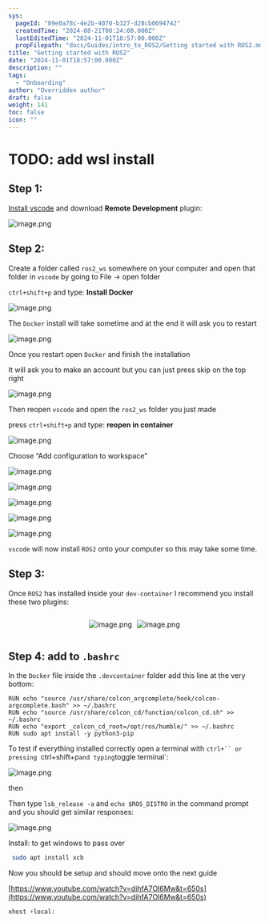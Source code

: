 ```yaml
---
sys:
  pageId: "89e0a78c-4e2b-4070-b327-d28cb0694742"
  createdTime: "2024-08-21T00:24:00.000Z"
  lastEditedTime: "2024-11-01T18:57:00.000Z"
  propFilepath: "docs/Guides/intro_to_ROS2/Getting started with ROS2.md"
title: "Getting started with ROS2"
date: "2024-11-01T18:57:00.000Z"
description: ""
tags:
  - "Onboarding"
author: "Overridden author"
draft: false
weight: 141
toc: false
icon: ""
---
```


# TODO: add wsl install

## Step 1:

[Install vscode](https://code.visualstudio.com/download) and download **Remote Development** plugin:

![image.png](https://prod-files-secure.s3.us-west-2.amazonaws.com/d518164a-d88e-44d1-a4ee-3adb3bd8bce0/efb52993-1881-4a40-b95e-6f020334f022/image.png?X-Amz-Algorithm=AWS4-HMAC-SHA256&X-Amz-Content-Sha256=UNSIGNED-PAYLOAD&X-Amz-Credential=ASIAZI2LB4666V5VCHM6%2F20250327%2Fus-west-2%2Fs3%2Faws4_request&X-Amz-Date=20250327T150900Z&X-Amz-Expires=3600&X-Amz-Security-Token=IQoJb3JpZ2luX2VjEN%2F%2F%2F%2F%2F%2F%2F%2F%2F%2F%2FwEaCXVzLXdlc3QtMiJGMEQCIEZYlegRM4lCM1joTdVowtXdQMhphsNkyuKHWkDQfrJfAiBOvWlLQyuyN1Lv39nDVnAv7ioq1wxKPhIKUbe1E7f1Kir%2FAwhIEAAaDDYzNzQyMzE4MzgwNSIM8z%2FOFC7MeYHqqilHKtwDUjsyFBMwr4t0AlGkiXTpt7F0r9uJLhAwRsf53YWHSQV2Zyvck3q6Ckxi4QBAnRii%2FutP4AwvMeXfP4p1a4JrUUwoYpN0Ap%2BM97SS0aRneedLuMTKagS5WuecZWb57cWfrNOQsyjtMuyWGVPB2v6O7bY8ngc8IQRgcQ8SZqP7BDqA%2FHWyhb%2Bn6BxrtGEl20fj47KQHL9u9hMf6kxtKN72NZVIzxrsTnjvBVy%2BCJZpayqFpPSVTuPeMjDx4xXDRAmvqtv82AycLpyO2BSSYKwOCk9uGGHPVOZyKn8LLcLOF%2Fq7neqEoSm2iJfYSZgQiNxt4%2Bwj4Bt5rQmxr%2B08NOlg%2F6kB6lzPs8eCxsvv%2B3iJWkfhqPwwxley8gXI1PZVKMDX94ZigZw1wgCJswt2O3OtXWLlv1Bnx%2F67J1vyhVkLd2ayjPpeHUoHAwIXMxC6uqZF79f6s0ZHLDJGcnF7xLmqYQ8X%2BBKLXz1AppDE3AJC0fNjPKjccaWWb0sccd5CB6P51oRs%2BogpNXnl7hWoNRcwBKgnd82tKQpcjEngvkqFrqk9YjC7yykUuOFl0BLyfBZlsMfCZkI05Xx42yut4pl8TBB22SNULIsPnG4nz%2FI3T8k2pjqf8SP8cwWMp%2Bwwos2VvwY6pgFL4OfqbAc7vNOhVq1cPlZ%2BJ0BBvuffHn1%2Fxbl4DX7vTAgWZJLlrZIm081QDR9CQL49uU%2FVOCIl%2BmW%2FifphYzU9LB2G69VuOZal5HlIF0M7tTrEZ7gkpKlIBtgRb1crMm1lPe6q%2BBK937gbXu0shwaVMq%2B1trbZweRQNvPtdDjOifGlM2lDB7B6vvyF8YtnwyMx6iq7agTH7Z%2F8U8icHTmhaHQQwtM%2F&X-Amz-Signature=2ea877cd9df36a29005ed9d193276a9bbaf467f51b6963bd4b1d27418940bcdb&X-Amz-SignedHeaders=host&x-id=GetObject)

## Step 2:

Create a folder called `ros2_ws` somewhere on your computer and open that folder in `vscode` by going to File → open folder 

`ctrl+shift+p` and type: **Install Docker**

![image.png](https://prod-files-secure.s3.us-west-2.amazonaws.com/d518164a-d88e-44d1-a4ee-3adb3bd8bce0/2269dc0e-1cd5-47ff-bceb-c04ad9b2eab0/image.png?X-Amz-Algorithm=AWS4-HMAC-SHA256&X-Amz-Content-Sha256=UNSIGNED-PAYLOAD&X-Amz-Credential=ASIAZI2LB4666V5VCHM6%2F20250327%2Fus-west-2%2Fs3%2Faws4_request&X-Amz-Date=20250327T150900Z&X-Amz-Expires=3600&X-Amz-Security-Token=IQoJb3JpZ2luX2VjEN%2F%2F%2F%2F%2F%2F%2F%2F%2F%2F%2FwEaCXVzLXdlc3QtMiJGMEQCIEZYlegRM4lCM1joTdVowtXdQMhphsNkyuKHWkDQfrJfAiBOvWlLQyuyN1Lv39nDVnAv7ioq1wxKPhIKUbe1E7f1Kir%2FAwhIEAAaDDYzNzQyMzE4MzgwNSIM8z%2FOFC7MeYHqqilHKtwDUjsyFBMwr4t0AlGkiXTpt7F0r9uJLhAwRsf53YWHSQV2Zyvck3q6Ckxi4QBAnRii%2FutP4AwvMeXfP4p1a4JrUUwoYpN0Ap%2BM97SS0aRneedLuMTKagS5WuecZWb57cWfrNOQsyjtMuyWGVPB2v6O7bY8ngc8IQRgcQ8SZqP7BDqA%2FHWyhb%2Bn6BxrtGEl20fj47KQHL9u9hMf6kxtKN72NZVIzxrsTnjvBVy%2BCJZpayqFpPSVTuPeMjDx4xXDRAmvqtv82AycLpyO2BSSYKwOCk9uGGHPVOZyKn8LLcLOF%2Fq7neqEoSm2iJfYSZgQiNxt4%2Bwj4Bt5rQmxr%2B08NOlg%2F6kB6lzPs8eCxsvv%2B3iJWkfhqPwwxley8gXI1PZVKMDX94ZigZw1wgCJswt2O3OtXWLlv1Bnx%2F67J1vyhVkLd2ayjPpeHUoHAwIXMxC6uqZF79f6s0ZHLDJGcnF7xLmqYQ8X%2BBKLXz1AppDE3AJC0fNjPKjccaWWb0sccd5CB6P51oRs%2BogpNXnl7hWoNRcwBKgnd82tKQpcjEngvkqFrqk9YjC7yykUuOFl0BLyfBZlsMfCZkI05Xx42yut4pl8TBB22SNULIsPnG4nz%2FI3T8k2pjqf8SP8cwWMp%2Bwwos2VvwY6pgFL4OfqbAc7vNOhVq1cPlZ%2BJ0BBvuffHn1%2Fxbl4DX7vTAgWZJLlrZIm081QDR9CQL49uU%2FVOCIl%2BmW%2FifphYzU9LB2G69VuOZal5HlIF0M7tTrEZ7gkpKlIBtgRb1crMm1lPe6q%2BBK937gbXu0shwaVMq%2B1trbZweRQNvPtdDjOifGlM2lDB7B6vvyF8YtnwyMx6iq7agTH7Z%2F8U8icHTmhaHQQwtM%2F&X-Amz-Signature=87d4746f337caa01272d638c109e84c682141715355c58d61b2769e1defd8af6&X-Amz-SignedHeaders=host&x-id=GetObject)

The `Docker` install will take sometime and at the end it will ask you to restart

![image.png](https://prod-files-secure.s3.us-west-2.amazonaws.com/d518164a-d88e-44d1-a4ee-3adb3bd8bce0/ed233f78-be33-4b1f-b89c-9c346c0e961e/image.png?X-Amz-Algorithm=AWS4-HMAC-SHA256&X-Amz-Content-Sha256=UNSIGNED-PAYLOAD&X-Amz-Credential=ASIAZI2LB4666V5VCHM6%2F20250327%2Fus-west-2%2Fs3%2Faws4_request&X-Amz-Date=20250327T150900Z&X-Amz-Expires=3600&X-Amz-Security-Token=IQoJb3JpZ2luX2VjEN%2F%2F%2F%2F%2F%2F%2F%2F%2F%2F%2FwEaCXVzLXdlc3QtMiJGMEQCIEZYlegRM4lCM1joTdVowtXdQMhphsNkyuKHWkDQfrJfAiBOvWlLQyuyN1Lv39nDVnAv7ioq1wxKPhIKUbe1E7f1Kir%2FAwhIEAAaDDYzNzQyMzE4MzgwNSIM8z%2FOFC7MeYHqqilHKtwDUjsyFBMwr4t0AlGkiXTpt7F0r9uJLhAwRsf53YWHSQV2Zyvck3q6Ckxi4QBAnRii%2FutP4AwvMeXfP4p1a4JrUUwoYpN0Ap%2BM97SS0aRneedLuMTKagS5WuecZWb57cWfrNOQsyjtMuyWGVPB2v6O7bY8ngc8IQRgcQ8SZqP7BDqA%2FHWyhb%2Bn6BxrtGEl20fj47KQHL9u9hMf6kxtKN72NZVIzxrsTnjvBVy%2BCJZpayqFpPSVTuPeMjDx4xXDRAmvqtv82AycLpyO2BSSYKwOCk9uGGHPVOZyKn8LLcLOF%2Fq7neqEoSm2iJfYSZgQiNxt4%2Bwj4Bt5rQmxr%2B08NOlg%2F6kB6lzPs8eCxsvv%2B3iJWkfhqPwwxley8gXI1PZVKMDX94ZigZw1wgCJswt2O3OtXWLlv1Bnx%2F67J1vyhVkLd2ayjPpeHUoHAwIXMxC6uqZF79f6s0ZHLDJGcnF7xLmqYQ8X%2BBKLXz1AppDE3AJC0fNjPKjccaWWb0sccd5CB6P51oRs%2BogpNXnl7hWoNRcwBKgnd82tKQpcjEngvkqFrqk9YjC7yykUuOFl0BLyfBZlsMfCZkI05Xx42yut4pl8TBB22SNULIsPnG4nz%2FI3T8k2pjqf8SP8cwWMp%2Bwwos2VvwY6pgFL4OfqbAc7vNOhVq1cPlZ%2BJ0BBvuffHn1%2Fxbl4DX7vTAgWZJLlrZIm081QDR9CQL49uU%2FVOCIl%2BmW%2FifphYzU9LB2G69VuOZal5HlIF0M7tTrEZ7gkpKlIBtgRb1crMm1lPe6q%2BBK937gbXu0shwaVMq%2B1trbZweRQNvPtdDjOifGlM2lDB7B6vvyF8YtnwyMx6iq7agTH7Z%2F8U8icHTmhaHQQwtM%2F&X-Amz-Signature=525dec277db78069ad74c2f4154e6c42b6464e6fea29b150f2dc18ad23505709&X-Amz-SignedHeaders=host&x-id=GetObject)

Once you restart open `Docker` and finish the installation

It will ask you to make an account but you can just press skip on the top right

![image.png](https://prod-files-secure.s3.us-west-2.amazonaws.com/d518164a-d88e-44d1-a4ee-3adb3bd8bce0/21010ad9-1659-4fd9-9f59-9932a09b2a3d/image.png?X-Amz-Algorithm=AWS4-HMAC-SHA256&X-Amz-Content-Sha256=UNSIGNED-PAYLOAD&X-Amz-Credential=ASIAZI2LB4666V5VCHM6%2F20250327%2Fus-west-2%2Fs3%2Faws4_request&X-Amz-Date=20250327T150900Z&X-Amz-Expires=3600&X-Amz-Security-Token=IQoJb3JpZ2luX2VjEN%2F%2F%2F%2F%2F%2F%2F%2F%2F%2F%2FwEaCXVzLXdlc3QtMiJGMEQCIEZYlegRM4lCM1joTdVowtXdQMhphsNkyuKHWkDQfrJfAiBOvWlLQyuyN1Lv39nDVnAv7ioq1wxKPhIKUbe1E7f1Kir%2FAwhIEAAaDDYzNzQyMzE4MzgwNSIM8z%2FOFC7MeYHqqilHKtwDUjsyFBMwr4t0AlGkiXTpt7F0r9uJLhAwRsf53YWHSQV2Zyvck3q6Ckxi4QBAnRii%2FutP4AwvMeXfP4p1a4JrUUwoYpN0Ap%2BM97SS0aRneedLuMTKagS5WuecZWb57cWfrNOQsyjtMuyWGVPB2v6O7bY8ngc8IQRgcQ8SZqP7BDqA%2FHWyhb%2Bn6BxrtGEl20fj47KQHL9u9hMf6kxtKN72NZVIzxrsTnjvBVy%2BCJZpayqFpPSVTuPeMjDx4xXDRAmvqtv82AycLpyO2BSSYKwOCk9uGGHPVOZyKn8LLcLOF%2Fq7neqEoSm2iJfYSZgQiNxt4%2Bwj4Bt5rQmxr%2B08NOlg%2F6kB6lzPs8eCxsvv%2B3iJWkfhqPwwxley8gXI1PZVKMDX94ZigZw1wgCJswt2O3OtXWLlv1Bnx%2F67J1vyhVkLd2ayjPpeHUoHAwIXMxC6uqZF79f6s0ZHLDJGcnF7xLmqYQ8X%2BBKLXz1AppDE3AJC0fNjPKjccaWWb0sccd5CB6P51oRs%2BogpNXnl7hWoNRcwBKgnd82tKQpcjEngvkqFrqk9YjC7yykUuOFl0BLyfBZlsMfCZkI05Xx42yut4pl8TBB22SNULIsPnG4nz%2FI3T8k2pjqf8SP8cwWMp%2Bwwos2VvwY6pgFL4OfqbAc7vNOhVq1cPlZ%2BJ0BBvuffHn1%2Fxbl4DX7vTAgWZJLlrZIm081QDR9CQL49uU%2FVOCIl%2BmW%2FifphYzU9LB2G69VuOZal5HlIF0M7tTrEZ7gkpKlIBtgRb1crMm1lPe6q%2BBK937gbXu0shwaVMq%2B1trbZweRQNvPtdDjOifGlM2lDB7B6vvyF8YtnwyMx6iq7agTH7Z%2F8U8icHTmhaHQQwtM%2F&X-Amz-Signature=a4d6761420b65ef3ce0e02d906af75c689f98a899a1974f08394f2d3c1880311&X-Amz-SignedHeaders=host&x-id=GetObject)

Then reopen `vscode` and open the `ros2_ws` folder you just made

press `ctrl+shift+p` and type: **reopen in container**

![image.png](https://prod-files-secure.s3.us-west-2.amazonaws.com/d518164a-d88e-44d1-a4ee-3adb3bd8bce0/4e93b8c2-41ad-488c-8095-c74205196118/image.png?X-Amz-Algorithm=AWS4-HMAC-SHA256&X-Amz-Content-Sha256=UNSIGNED-PAYLOAD&X-Amz-Credential=ASIAZI2LB4666V5VCHM6%2F20250327%2Fus-west-2%2Fs3%2Faws4_request&X-Amz-Date=20250327T150900Z&X-Amz-Expires=3600&X-Amz-Security-Token=IQoJb3JpZ2luX2VjEN%2F%2F%2F%2F%2F%2F%2F%2F%2F%2F%2FwEaCXVzLXdlc3QtMiJGMEQCIEZYlegRM4lCM1joTdVowtXdQMhphsNkyuKHWkDQfrJfAiBOvWlLQyuyN1Lv39nDVnAv7ioq1wxKPhIKUbe1E7f1Kir%2FAwhIEAAaDDYzNzQyMzE4MzgwNSIM8z%2FOFC7MeYHqqilHKtwDUjsyFBMwr4t0AlGkiXTpt7F0r9uJLhAwRsf53YWHSQV2Zyvck3q6Ckxi4QBAnRii%2FutP4AwvMeXfP4p1a4JrUUwoYpN0Ap%2BM97SS0aRneedLuMTKagS5WuecZWb57cWfrNOQsyjtMuyWGVPB2v6O7bY8ngc8IQRgcQ8SZqP7BDqA%2FHWyhb%2Bn6BxrtGEl20fj47KQHL9u9hMf6kxtKN72NZVIzxrsTnjvBVy%2BCJZpayqFpPSVTuPeMjDx4xXDRAmvqtv82AycLpyO2BSSYKwOCk9uGGHPVOZyKn8LLcLOF%2Fq7neqEoSm2iJfYSZgQiNxt4%2Bwj4Bt5rQmxr%2B08NOlg%2F6kB6lzPs8eCxsvv%2B3iJWkfhqPwwxley8gXI1PZVKMDX94ZigZw1wgCJswt2O3OtXWLlv1Bnx%2F67J1vyhVkLd2ayjPpeHUoHAwIXMxC6uqZF79f6s0ZHLDJGcnF7xLmqYQ8X%2BBKLXz1AppDE3AJC0fNjPKjccaWWb0sccd5CB6P51oRs%2BogpNXnl7hWoNRcwBKgnd82tKQpcjEngvkqFrqk9YjC7yykUuOFl0BLyfBZlsMfCZkI05Xx42yut4pl8TBB22SNULIsPnG4nz%2FI3T8k2pjqf8SP8cwWMp%2Bwwos2VvwY6pgFL4OfqbAc7vNOhVq1cPlZ%2BJ0BBvuffHn1%2Fxbl4DX7vTAgWZJLlrZIm081QDR9CQL49uU%2FVOCIl%2BmW%2FifphYzU9LB2G69VuOZal5HlIF0M7tTrEZ7gkpKlIBtgRb1crMm1lPe6q%2BBK937gbXu0shwaVMq%2B1trbZweRQNvPtdDjOifGlM2lDB7B6vvyF8YtnwyMx6iq7agTH7Z%2F8U8icHTmhaHQQwtM%2F&X-Amz-Signature=aeaf7c0fe2498632fc0b8f844cea7f1dbca1488758656db0440024bb606f661d&X-Amz-SignedHeaders=host&x-id=GetObject)

Choose “Add configuration to workspace”

![image.png](https://prod-files-secure.s3.us-west-2.amazonaws.com/d518164a-d88e-44d1-a4ee-3adb3bd8bce0/9560b282-5060-4989-ba37-97e7b2c22476/image.png?X-Amz-Algorithm=AWS4-HMAC-SHA256&X-Amz-Content-Sha256=UNSIGNED-PAYLOAD&X-Amz-Credential=ASIAZI2LB4666V5VCHM6%2F20250327%2Fus-west-2%2Fs3%2Faws4_request&X-Amz-Date=20250327T150900Z&X-Amz-Expires=3600&X-Amz-Security-Token=IQoJb3JpZ2luX2VjEN%2F%2F%2F%2F%2F%2F%2F%2F%2F%2F%2FwEaCXVzLXdlc3QtMiJGMEQCIEZYlegRM4lCM1joTdVowtXdQMhphsNkyuKHWkDQfrJfAiBOvWlLQyuyN1Lv39nDVnAv7ioq1wxKPhIKUbe1E7f1Kir%2FAwhIEAAaDDYzNzQyMzE4MzgwNSIM8z%2FOFC7MeYHqqilHKtwDUjsyFBMwr4t0AlGkiXTpt7F0r9uJLhAwRsf53YWHSQV2Zyvck3q6Ckxi4QBAnRii%2FutP4AwvMeXfP4p1a4JrUUwoYpN0Ap%2BM97SS0aRneedLuMTKagS5WuecZWb57cWfrNOQsyjtMuyWGVPB2v6O7bY8ngc8IQRgcQ8SZqP7BDqA%2FHWyhb%2Bn6BxrtGEl20fj47KQHL9u9hMf6kxtKN72NZVIzxrsTnjvBVy%2BCJZpayqFpPSVTuPeMjDx4xXDRAmvqtv82AycLpyO2BSSYKwOCk9uGGHPVOZyKn8LLcLOF%2Fq7neqEoSm2iJfYSZgQiNxt4%2Bwj4Bt5rQmxr%2B08NOlg%2F6kB6lzPs8eCxsvv%2B3iJWkfhqPwwxley8gXI1PZVKMDX94ZigZw1wgCJswt2O3OtXWLlv1Bnx%2F67J1vyhVkLd2ayjPpeHUoHAwIXMxC6uqZF79f6s0ZHLDJGcnF7xLmqYQ8X%2BBKLXz1AppDE3AJC0fNjPKjccaWWb0sccd5CB6P51oRs%2BogpNXnl7hWoNRcwBKgnd82tKQpcjEngvkqFrqk9YjC7yykUuOFl0BLyfBZlsMfCZkI05Xx42yut4pl8TBB22SNULIsPnG4nz%2FI3T8k2pjqf8SP8cwWMp%2Bwwos2VvwY6pgFL4OfqbAc7vNOhVq1cPlZ%2BJ0BBvuffHn1%2Fxbl4DX7vTAgWZJLlrZIm081QDR9CQL49uU%2FVOCIl%2BmW%2FifphYzU9LB2G69VuOZal5HlIF0M7tTrEZ7gkpKlIBtgRb1crMm1lPe6q%2BBK937gbXu0shwaVMq%2B1trbZweRQNvPtdDjOifGlM2lDB7B6vvyF8YtnwyMx6iq7agTH7Z%2F8U8icHTmhaHQQwtM%2F&X-Amz-Signature=8aaaac0649d765feb4f82cb08204b863640c374e3515da03823430a681bce720&X-Amz-SignedHeaders=host&x-id=GetObject)

![image.png](https://prod-files-secure.s3.us-west-2.amazonaws.com/d518164a-d88e-44d1-a4ee-3adb3bd8bce0/2ee63f81-886b-48e8-a553-dc6e5eac99e4/image.png?X-Amz-Algorithm=AWS4-HMAC-SHA256&X-Amz-Content-Sha256=UNSIGNED-PAYLOAD&X-Amz-Credential=ASIAZI2LB4666V5VCHM6%2F20250327%2Fus-west-2%2Fs3%2Faws4_request&X-Amz-Date=20250327T150900Z&X-Amz-Expires=3600&X-Amz-Security-Token=IQoJb3JpZ2luX2VjEN%2F%2F%2F%2F%2F%2F%2F%2F%2F%2F%2FwEaCXVzLXdlc3QtMiJGMEQCIEZYlegRM4lCM1joTdVowtXdQMhphsNkyuKHWkDQfrJfAiBOvWlLQyuyN1Lv39nDVnAv7ioq1wxKPhIKUbe1E7f1Kir%2FAwhIEAAaDDYzNzQyMzE4MzgwNSIM8z%2FOFC7MeYHqqilHKtwDUjsyFBMwr4t0AlGkiXTpt7F0r9uJLhAwRsf53YWHSQV2Zyvck3q6Ckxi4QBAnRii%2FutP4AwvMeXfP4p1a4JrUUwoYpN0Ap%2BM97SS0aRneedLuMTKagS5WuecZWb57cWfrNOQsyjtMuyWGVPB2v6O7bY8ngc8IQRgcQ8SZqP7BDqA%2FHWyhb%2Bn6BxrtGEl20fj47KQHL9u9hMf6kxtKN72NZVIzxrsTnjvBVy%2BCJZpayqFpPSVTuPeMjDx4xXDRAmvqtv82AycLpyO2BSSYKwOCk9uGGHPVOZyKn8LLcLOF%2Fq7neqEoSm2iJfYSZgQiNxt4%2Bwj4Bt5rQmxr%2B08NOlg%2F6kB6lzPs8eCxsvv%2B3iJWkfhqPwwxley8gXI1PZVKMDX94ZigZw1wgCJswt2O3OtXWLlv1Bnx%2F67J1vyhVkLd2ayjPpeHUoHAwIXMxC6uqZF79f6s0ZHLDJGcnF7xLmqYQ8X%2BBKLXz1AppDE3AJC0fNjPKjccaWWb0sccd5CB6P51oRs%2BogpNXnl7hWoNRcwBKgnd82tKQpcjEngvkqFrqk9YjC7yykUuOFl0BLyfBZlsMfCZkI05Xx42yut4pl8TBB22SNULIsPnG4nz%2FI3T8k2pjqf8SP8cwWMp%2Bwwos2VvwY6pgFL4OfqbAc7vNOhVq1cPlZ%2BJ0BBvuffHn1%2Fxbl4DX7vTAgWZJLlrZIm081QDR9CQL49uU%2FVOCIl%2BmW%2FifphYzU9LB2G69VuOZal5HlIF0M7tTrEZ7gkpKlIBtgRb1crMm1lPe6q%2BBK937gbXu0shwaVMq%2B1trbZweRQNvPtdDjOifGlM2lDB7B6vvyF8YtnwyMx6iq7agTH7Z%2F8U8icHTmhaHQQwtM%2F&X-Amz-Signature=74b4d105c8dab9f6fd3bfd5a1e91ecc3509c697cdfcf8655d5f4b15601f56620&X-Amz-SignedHeaders=host&x-id=GetObject)

![image.png](https://prod-files-secure.s3.us-west-2.amazonaws.com/d518164a-d88e-44d1-a4ee-3adb3bd8bce0/ae1580b2-b048-407e-aed9-b584224a7a04/image.png?X-Amz-Algorithm=AWS4-HMAC-SHA256&X-Amz-Content-Sha256=UNSIGNED-PAYLOAD&X-Amz-Credential=ASIAZI2LB4666V5VCHM6%2F20250327%2Fus-west-2%2Fs3%2Faws4_request&X-Amz-Date=20250327T150900Z&X-Amz-Expires=3600&X-Amz-Security-Token=IQoJb3JpZ2luX2VjEN%2F%2F%2F%2F%2F%2F%2F%2F%2F%2F%2FwEaCXVzLXdlc3QtMiJGMEQCIEZYlegRM4lCM1joTdVowtXdQMhphsNkyuKHWkDQfrJfAiBOvWlLQyuyN1Lv39nDVnAv7ioq1wxKPhIKUbe1E7f1Kir%2FAwhIEAAaDDYzNzQyMzE4MzgwNSIM8z%2FOFC7MeYHqqilHKtwDUjsyFBMwr4t0AlGkiXTpt7F0r9uJLhAwRsf53YWHSQV2Zyvck3q6Ckxi4QBAnRii%2FutP4AwvMeXfP4p1a4JrUUwoYpN0Ap%2BM97SS0aRneedLuMTKagS5WuecZWb57cWfrNOQsyjtMuyWGVPB2v6O7bY8ngc8IQRgcQ8SZqP7BDqA%2FHWyhb%2Bn6BxrtGEl20fj47KQHL9u9hMf6kxtKN72NZVIzxrsTnjvBVy%2BCJZpayqFpPSVTuPeMjDx4xXDRAmvqtv82AycLpyO2BSSYKwOCk9uGGHPVOZyKn8LLcLOF%2Fq7neqEoSm2iJfYSZgQiNxt4%2Bwj4Bt5rQmxr%2B08NOlg%2F6kB6lzPs8eCxsvv%2B3iJWkfhqPwwxley8gXI1PZVKMDX94ZigZw1wgCJswt2O3OtXWLlv1Bnx%2F67J1vyhVkLd2ayjPpeHUoHAwIXMxC6uqZF79f6s0ZHLDJGcnF7xLmqYQ8X%2BBKLXz1AppDE3AJC0fNjPKjccaWWb0sccd5CB6P51oRs%2BogpNXnl7hWoNRcwBKgnd82tKQpcjEngvkqFrqk9YjC7yykUuOFl0BLyfBZlsMfCZkI05Xx42yut4pl8TBB22SNULIsPnG4nz%2FI3T8k2pjqf8SP8cwWMp%2Bwwos2VvwY6pgFL4OfqbAc7vNOhVq1cPlZ%2BJ0BBvuffHn1%2Fxbl4DX7vTAgWZJLlrZIm081QDR9CQL49uU%2FVOCIl%2BmW%2FifphYzU9LB2G69VuOZal5HlIF0M7tTrEZ7gkpKlIBtgRb1crMm1lPe6q%2BBK937gbXu0shwaVMq%2B1trbZweRQNvPtdDjOifGlM2lDB7B6vvyF8YtnwyMx6iq7agTH7Z%2F8U8icHTmhaHQQwtM%2F&X-Amz-Signature=b81b4b3b14007325e63b76ab9411c5de87ac2439c8076fface0caa0381e4d29c&X-Amz-SignedHeaders=host&x-id=GetObject)

![image.png](https://prod-files-secure.s3.us-west-2.amazonaws.com/d518164a-d88e-44d1-a4ee-3adb3bd8bce0/53255b28-f75e-430f-b9e3-c0ac8577e42b/image.png?X-Amz-Algorithm=AWS4-HMAC-SHA256&X-Amz-Content-Sha256=UNSIGNED-PAYLOAD&X-Amz-Credential=ASIAZI2LB4666V5VCHM6%2F20250327%2Fus-west-2%2Fs3%2Faws4_request&X-Amz-Date=20250327T150900Z&X-Amz-Expires=3600&X-Amz-Security-Token=IQoJb3JpZ2luX2VjEN%2F%2F%2F%2F%2F%2F%2F%2F%2F%2F%2FwEaCXVzLXdlc3QtMiJGMEQCIEZYlegRM4lCM1joTdVowtXdQMhphsNkyuKHWkDQfrJfAiBOvWlLQyuyN1Lv39nDVnAv7ioq1wxKPhIKUbe1E7f1Kir%2FAwhIEAAaDDYzNzQyMzE4MzgwNSIM8z%2FOFC7MeYHqqilHKtwDUjsyFBMwr4t0AlGkiXTpt7F0r9uJLhAwRsf53YWHSQV2Zyvck3q6Ckxi4QBAnRii%2FutP4AwvMeXfP4p1a4JrUUwoYpN0Ap%2BM97SS0aRneedLuMTKagS5WuecZWb57cWfrNOQsyjtMuyWGVPB2v6O7bY8ngc8IQRgcQ8SZqP7BDqA%2FHWyhb%2Bn6BxrtGEl20fj47KQHL9u9hMf6kxtKN72NZVIzxrsTnjvBVy%2BCJZpayqFpPSVTuPeMjDx4xXDRAmvqtv82AycLpyO2BSSYKwOCk9uGGHPVOZyKn8LLcLOF%2Fq7neqEoSm2iJfYSZgQiNxt4%2Bwj4Bt5rQmxr%2B08NOlg%2F6kB6lzPs8eCxsvv%2B3iJWkfhqPwwxley8gXI1PZVKMDX94ZigZw1wgCJswt2O3OtXWLlv1Bnx%2F67J1vyhVkLd2ayjPpeHUoHAwIXMxC6uqZF79f6s0ZHLDJGcnF7xLmqYQ8X%2BBKLXz1AppDE3AJC0fNjPKjccaWWb0sccd5CB6P51oRs%2BogpNXnl7hWoNRcwBKgnd82tKQpcjEngvkqFrqk9YjC7yykUuOFl0BLyfBZlsMfCZkI05Xx42yut4pl8TBB22SNULIsPnG4nz%2FI3T8k2pjqf8SP8cwWMp%2Bwwos2VvwY6pgFL4OfqbAc7vNOhVq1cPlZ%2BJ0BBvuffHn1%2Fxbl4DX7vTAgWZJLlrZIm081QDR9CQL49uU%2FVOCIl%2BmW%2FifphYzU9LB2G69VuOZal5HlIF0M7tTrEZ7gkpKlIBtgRb1crMm1lPe6q%2BBK937gbXu0shwaVMq%2B1trbZweRQNvPtdDjOifGlM2lDB7B6vvyF8YtnwyMx6iq7agTH7Z%2F8U8icHTmhaHQQwtM%2F&X-Amz-Signature=e250df48269bfe697e2d7d810172b99c8286e6d15c3b0050a358e67b8dbbe598&X-Amz-SignedHeaders=host&x-id=GetObject)

![image.png](https://prod-files-secure.s3.us-west-2.amazonaws.com/d518164a-d88e-44d1-a4ee-3adb3bd8bce0/7c562767-5af9-4ffb-97d1-327bcdf4ee00/image.png?X-Amz-Algorithm=AWS4-HMAC-SHA256&X-Amz-Content-Sha256=UNSIGNED-PAYLOAD&X-Amz-Credential=ASIAZI2LB4666V5VCHM6%2F20250327%2Fus-west-2%2Fs3%2Faws4_request&X-Amz-Date=20250327T150900Z&X-Amz-Expires=3600&X-Amz-Security-Token=IQoJb3JpZ2luX2VjEN%2F%2F%2F%2F%2F%2F%2F%2F%2F%2F%2FwEaCXVzLXdlc3QtMiJGMEQCIEZYlegRM4lCM1joTdVowtXdQMhphsNkyuKHWkDQfrJfAiBOvWlLQyuyN1Lv39nDVnAv7ioq1wxKPhIKUbe1E7f1Kir%2FAwhIEAAaDDYzNzQyMzE4MzgwNSIM8z%2FOFC7MeYHqqilHKtwDUjsyFBMwr4t0AlGkiXTpt7F0r9uJLhAwRsf53YWHSQV2Zyvck3q6Ckxi4QBAnRii%2FutP4AwvMeXfP4p1a4JrUUwoYpN0Ap%2BM97SS0aRneedLuMTKagS5WuecZWb57cWfrNOQsyjtMuyWGVPB2v6O7bY8ngc8IQRgcQ8SZqP7BDqA%2FHWyhb%2Bn6BxrtGEl20fj47KQHL9u9hMf6kxtKN72NZVIzxrsTnjvBVy%2BCJZpayqFpPSVTuPeMjDx4xXDRAmvqtv82AycLpyO2BSSYKwOCk9uGGHPVOZyKn8LLcLOF%2Fq7neqEoSm2iJfYSZgQiNxt4%2Bwj4Bt5rQmxr%2B08NOlg%2F6kB6lzPs8eCxsvv%2B3iJWkfhqPwwxley8gXI1PZVKMDX94ZigZw1wgCJswt2O3OtXWLlv1Bnx%2F67J1vyhVkLd2ayjPpeHUoHAwIXMxC6uqZF79f6s0ZHLDJGcnF7xLmqYQ8X%2BBKLXz1AppDE3AJC0fNjPKjccaWWb0sccd5CB6P51oRs%2BogpNXnl7hWoNRcwBKgnd82tKQpcjEngvkqFrqk9YjC7yykUuOFl0BLyfBZlsMfCZkI05Xx42yut4pl8TBB22SNULIsPnG4nz%2FI3T8k2pjqf8SP8cwWMp%2Bwwos2VvwY6pgFL4OfqbAc7vNOhVq1cPlZ%2BJ0BBvuffHn1%2Fxbl4DX7vTAgWZJLlrZIm081QDR9CQL49uU%2FVOCIl%2BmW%2FifphYzU9LB2G69VuOZal5HlIF0M7tTrEZ7gkpKlIBtgRb1crMm1lPe6q%2BBK937gbXu0shwaVMq%2B1trbZweRQNvPtdDjOifGlM2lDB7B6vvyF8YtnwyMx6iq7agTH7Z%2F8U8icHTmhaHQQwtM%2F&X-Amz-Signature=41fd170ab584f2608df114220d9b30d92a8404fb53c36dc15a9098f5ce2377cc&X-Amz-SignedHeaders=host&x-id=GetObject)

`vscode` will now install `ROS2` onto your computer so this may take some time.

## Step 3:

Once `ROS2` has installed inside your `dev-container` I recommend you install these two plugins:

<div style="display: flex;flex-direction: row; column-gap:10px; max-width: 630px;justify-content: center;">
<div>

![image.png](https://prod-files-secure.s3.us-west-2.amazonaws.com/d518164a-d88e-44d1-a4ee-3adb3bd8bce0/3fc3d550-5a54-4ba1-ba6b-faa01cdb7369/image.png?X-Amz-Algorithm=AWS4-HMAC-SHA256&X-Amz-Content-Sha256=UNSIGNED-PAYLOAD&X-Amz-Credential=ASIAZI2LB466XBBZDMOS%2F20250327%2Fus-west-2%2Fs3%2Faws4_request&X-Amz-Date=20250327T150909Z&X-Amz-Expires=3600&X-Amz-Security-Token=IQoJb3JpZ2luX2VjEN%2F%2F%2F%2F%2F%2F%2F%2F%2F%2F%2FwEaCXVzLXdlc3QtMiJHMEUCICVs0%2BH6WOX3JluY%2BEtEcBR9iNLsifqoRyHZbcdNW55xAiEAkwJpImA%2FQiIAeihEnFHwuny4J2d5sv%2BWq3CI8oDSTrEq%2FwMISBAAGgw2Mzc0MjMxODM4MDUiDBQfin6iCLmdl3eFhCrcA3qmYh%2BqLSM713MAb3lqONY%2F1lhvlR2rhmk46Bl7ZZ%2Fgpv2UXzaO9hpIoTQABLhXRyyPlY1iMfAvI8UandkxDVqfasNngJaMYtEn4yutb8TKGb2aXxr6ACgZl8hpmVomIJ%2B6D0ubuNKq7Uo2vgM%2BOFHmff2%2F2NXaKZ9KNQ3I4dWm2Y0Cp1ZSm9eGM8VUZbkqG9jseaRbgls8nfZvqq8TIa%2Fqwxko0D9gv4L2H3u9tQVDogRLxLsC2JfX0yrjGEa1i7cJnB27bgFLHq2G0BKVPLwPTp9%2BuKCyJHzEJLMGMOQQp6E1tIT46fLIvqVdUKd%2BnbQEtlPmqCk8o%2FwzqFxzOv7%2FbbRfjDKHv4g2ab0CvoQKpJBU305dpIMmtYDudM4dpTZ%2Bq2CyUPJ%2BvE%2BMApRjddQlkn8n2CbjUgdyNTHKjDtZ5xE9fnRCfR1tFaWT%2Be4%2BTqQPeL0szqA8tOXbxPBOT3xgVVNqJAeiYtRGHYs%2B4KpYfqmarTr6sEvltXYEzqhAyu9NrW9rzQ78BjirBn4xsSM50VibV%2FOhjofNABbNM37LU0Uia5VxEs%2Br5KyrU%2F4I%2FOJtbNqNRBX0JDwXVab%2BvDmIOKDPU7C2rrl%2BSL1UbSH8hI42DXUyF0NAMOmeMMXNlb8GOqUBZJ%2B9ZoWjeNwnSEc%2BHPE5Duwv%2BkoRofKbvZDbgHK%2BP8r2j6OwG1rWFStmvu6Diycanj8QY9x7Ki3iHDQfivhMJV4TPQDXiLJNe4BAtZU1RmNyi%2BonZhE8mDbjEC8JjJxgmSy3RGP7B7uMY8lpX4XdPDma3CEl6SywhXAVHZynSCi54izuLwTIJYj87i7psR615OePl2DrQn9iFrRORTgvVe2Mxx8L&X-Amz-Signature=60e5655ecdd6a91d3bf3f3b90449de46a3a61cda6a82fa5cd0a07edfab07cc2b&X-Amz-SignedHeaders=host&x-id=GetObject)

</div>
<div>

![image.png](https://prod-files-secure.s3.us-west-2.amazonaws.com/d518164a-d88e-44d1-a4ee-3adb3bd8bce0/d994cc66-13c2-4093-a5a3-f84cf4601a82/image.png?X-Amz-Algorithm=AWS4-HMAC-SHA256&X-Amz-Content-Sha256=UNSIGNED-PAYLOAD&X-Amz-Credential=ASIAZI2LB4667MGYIZ3D%2F20250327%2Fus-west-2%2Fs3%2Faws4_request&X-Amz-Date=20250327T150914Z&X-Amz-Expires=3600&X-Amz-Security-Token=IQoJb3JpZ2luX2VjEN%2F%2F%2F%2F%2F%2F%2F%2F%2F%2F%2FwEaCXVzLXdlc3QtMiJIMEYCIQCNINT6I4HJt9J8SJJfAYh0pE%2FJx3ewJPxCnfuCsOqo7wIhAMV2UKqMHedFjq9nS6pINEp2AShOfnxsvf1L0QzgtwfIKv8DCEgQABoMNjM3NDIzMTgzODA1IgzjJms4ASww5UxHt04q3ANm9wBNVibeEoXuUwwAu99JMknh5sCCbpC3FxYem3r9SQ2FlmGQ8bIqKxn%2FZpQ2tGWesYzbf%2F%2Fv13c597y5fif5ixRZf0haR3GGByk4X5JYEcaz94%2BSVL5kjb6RFv6IuFTOmus4gEnPZoX5S28UnmuZQpouhAQcqCTE4X83CQMBWUwWlIofvf%2B%2FMx0y7hZfnD9EeN3LaHHPEiMeuGMLO7Lehu%2BFyb34WEWCCEdFf2JBqrwWKKfk4%2FuLx%2B3W71YR8bt6zHI3fC1nNuMdsvH635%2BOonqqrHpESxFNh0kjZcx8%2F9Ixxas5ytjR72ct1Pvu1UbQiS3wosswtY3j89p495Cc44jtdraXOjRHOPoQEYPFYY2kX1zHIU%2FO9s3anL%2Fmvp4wDts9fP8T43j7wiAxmFEXdIRCqr5R%2Fl5fsIOXPqGA3KiDAZhLoDpUQUvpOHVO6RhRoyGBJjwCe12xTOaN7gKggaS82935uWewDOgcjuqeqcgPakSq3bOOAZgNMVbibqp721g7uUVor9S5atk9NaSbgRshulP58kgyIihOUMmeY5BFIy1Sj8FeZvoYHj%2BRnxvSsk4uxHAouXoQBq9nIODcuyxJbsg0aVt1uA%2FV%2B%2BQB5rcsnraQ%2FJYZv2dZaTCTzJW%2FBjqkAdjU%2FzlLcudFqbvrIvnNeubuRLf5gjswynYRwTbPplasUJ9L%2FrmqxknYglrlxv6X85ohYNDd0gorQKonXl0AhvgbC%2FJejrn1hiowxHfBgmoOWoeprxYksf34%2FEVoND2YbI42pxF7otX9ONl50ktC5yxqhEoJ2wYvCs7S1GaPZn2IFB2Je39K2WWopiEBwYP0%2Fcw3FIjxyJnNosNiO1Vg4bK6%2Fg68&X-Amz-Signature=b9de789d0cffb1348c748e7de4244bfa3593e635fd9300ecbcb919ed6d9e32dc&X-Amz-SignedHeaders=host&x-id=GetObject)

</div>
</div>

## Step 4: add to `.bashrc`

In the `Docker` file inside the `.devcontainer` folder add this line at the very bottom: 

```docker
RUN echo "source /usr/share/colcon_argcomplete/hook/colcon-argcomplete.bash" >> ~/.bashrc
RUN echo "source /usr/share/colcon_cd/function/colcon_cd.sh" >> ~/.bashrc
RUN echo "export _colcon_cd_root=/opt/ros/humble/" >> ~/.bashrc
RUN sudo apt install -y python3-pip 
```

To test if everything installed correctly open a terminal with `ctrl+`` or pressing `ctrl+shift+p` and typing `toggle terminal`:

![image.png](https://prod-files-secure.s3.us-west-2.amazonaws.com/d518164a-d88e-44d1-a4ee-3adb3bd8bce0/6a4943d8-b04e-4c02-9a58-775f3384d1a5/image.png?X-Amz-Algorithm=AWS4-HMAC-SHA256&X-Amz-Content-Sha256=UNSIGNED-PAYLOAD&X-Amz-Credential=ASIAZI2LB4666V5VCHM6%2F20250327%2Fus-west-2%2Fs3%2Faws4_request&X-Amz-Date=20250327T150900Z&X-Amz-Expires=3600&X-Amz-Security-Token=IQoJb3JpZ2luX2VjEN%2F%2F%2F%2F%2F%2F%2F%2F%2F%2F%2FwEaCXVzLXdlc3QtMiJGMEQCIEZYlegRM4lCM1joTdVowtXdQMhphsNkyuKHWkDQfrJfAiBOvWlLQyuyN1Lv39nDVnAv7ioq1wxKPhIKUbe1E7f1Kir%2FAwhIEAAaDDYzNzQyMzE4MzgwNSIM8z%2FOFC7MeYHqqilHKtwDUjsyFBMwr4t0AlGkiXTpt7F0r9uJLhAwRsf53YWHSQV2Zyvck3q6Ckxi4QBAnRii%2FutP4AwvMeXfP4p1a4JrUUwoYpN0Ap%2BM97SS0aRneedLuMTKagS5WuecZWb57cWfrNOQsyjtMuyWGVPB2v6O7bY8ngc8IQRgcQ8SZqP7BDqA%2FHWyhb%2Bn6BxrtGEl20fj47KQHL9u9hMf6kxtKN72NZVIzxrsTnjvBVy%2BCJZpayqFpPSVTuPeMjDx4xXDRAmvqtv82AycLpyO2BSSYKwOCk9uGGHPVOZyKn8LLcLOF%2Fq7neqEoSm2iJfYSZgQiNxt4%2Bwj4Bt5rQmxr%2B08NOlg%2F6kB6lzPs8eCxsvv%2B3iJWkfhqPwwxley8gXI1PZVKMDX94ZigZw1wgCJswt2O3OtXWLlv1Bnx%2F67J1vyhVkLd2ayjPpeHUoHAwIXMxC6uqZF79f6s0ZHLDJGcnF7xLmqYQ8X%2BBKLXz1AppDE3AJC0fNjPKjccaWWb0sccd5CB6P51oRs%2BogpNXnl7hWoNRcwBKgnd82tKQpcjEngvkqFrqk9YjC7yykUuOFl0BLyfBZlsMfCZkI05Xx42yut4pl8TBB22SNULIsPnG4nz%2FI3T8k2pjqf8SP8cwWMp%2Bwwos2VvwY6pgFL4OfqbAc7vNOhVq1cPlZ%2BJ0BBvuffHn1%2Fxbl4DX7vTAgWZJLlrZIm081QDR9CQL49uU%2FVOCIl%2BmW%2FifphYzU9LB2G69VuOZal5HlIF0M7tTrEZ7gkpKlIBtgRb1crMm1lPe6q%2BBK937gbXu0shwaVMq%2B1trbZweRQNvPtdDjOifGlM2lDB7B6vvyF8YtnwyMx6iq7agTH7Z%2F8U8icHTmhaHQQwtM%2F&X-Amz-Signature=6c75d0f42d2320d94c3eb8f4457ea0119b3bf68fc31eeecca7e2b960c1d36a66&X-Amz-SignedHeaders=host&x-id=GetObject)

then 

Then type `lsb_release -a` and `echo $ROS_DISTRO` in the command prompt and you should get similar responses:

![image.png](https://prod-files-secure.s3.us-west-2.amazonaws.com/d518164a-d88e-44d1-a4ee-3adb3bd8bce0/3e635dec-a805-4e85-8b9e-d000e5b71a4e/image.png?X-Amz-Algorithm=AWS4-HMAC-SHA256&X-Amz-Content-Sha256=UNSIGNED-PAYLOAD&X-Amz-Credential=ASIAZI2LB4666V5VCHM6%2F20250327%2Fus-west-2%2Fs3%2Faws4_request&X-Amz-Date=20250327T150900Z&X-Amz-Expires=3600&X-Amz-Security-Token=IQoJb3JpZ2luX2VjEN%2F%2F%2F%2F%2F%2F%2F%2F%2F%2F%2FwEaCXVzLXdlc3QtMiJGMEQCIEZYlegRM4lCM1joTdVowtXdQMhphsNkyuKHWkDQfrJfAiBOvWlLQyuyN1Lv39nDVnAv7ioq1wxKPhIKUbe1E7f1Kir%2FAwhIEAAaDDYzNzQyMzE4MzgwNSIM8z%2FOFC7MeYHqqilHKtwDUjsyFBMwr4t0AlGkiXTpt7F0r9uJLhAwRsf53YWHSQV2Zyvck3q6Ckxi4QBAnRii%2FutP4AwvMeXfP4p1a4JrUUwoYpN0Ap%2BM97SS0aRneedLuMTKagS5WuecZWb57cWfrNOQsyjtMuyWGVPB2v6O7bY8ngc8IQRgcQ8SZqP7BDqA%2FHWyhb%2Bn6BxrtGEl20fj47KQHL9u9hMf6kxtKN72NZVIzxrsTnjvBVy%2BCJZpayqFpPSVTuPeMjDx4xXDRAmvqtv82AycLpyO2BSSYKwOCk9uGGHPVOZyKn8LLcLOF%2Fq7neqEoSm2iJfYSZgQiNxt4%2Bwj4Bt5rQmxr%2B08NOlg%2F6kB6lzPs8eCxsvv%2B3iJWkfhqPwwxley8gXI1PZVKMDX94ZigZw1wgCJswt2O3OtXWLlv1Bnx%2F67J1vyhVkLd2ayjPpeHUoHAwIXMxC6uqZF79f6s0ZHLDJGcnF7xLmqYQ8X%2BBKLXz1AppDE3AJC0fNjPKjccaWWb0sccd5CB6P51oRs%2BogpNXnl7hWoNRcwBKgnd82tKQpcjEngvkqFrqk9YjC7yykUuOFl0BLyfBZlsMfCZkI05Xx42yut4pl8TBB22SNULIsPnG4nz%2FI3T8k2pjqf8SP8cwWMp%2Bwwos2VvwY6pgFL4OfqbAc7vNOhVq1cPlZ%2BJ0BBvuffHn1%2Fxbl4DX7vTAgWZJLlrZIm081QDR9CQL49uU%2FVOCIl%2BmW%2FifphYzU9LB2G69VuOZal5HlIF0M7tTrEZ7gkpKlIBtgRb1crMm1lPe6q%2BBK937gbXu0shwaVMq%2B1trbZweRQNvPtdDjOifGlM2lDB7B6vvyF8YtnwyMx6iq7agTH7Z%2F8U8icHTmhaHQQwtM%2F&X-Amz-Signature=1f294e96bdbb2b997e74d57f3bf5a7db04c39a7a72150dd03e26dbd6e44047b5&X-Amz-SignedHeaders=host&x-id=GetObject)

Install:  to get windows to pass over

```bash
 sudo apt install xcb
```

Now you should be setup and should move onto the next guide 

[https://www.youtube.com/watch?v=dihfA7Ol6Mw&t=650s](https://www.youtube.com/watch?v=dihfA7Ol6Mw&t=650s)

```python
xhost +local:
```
